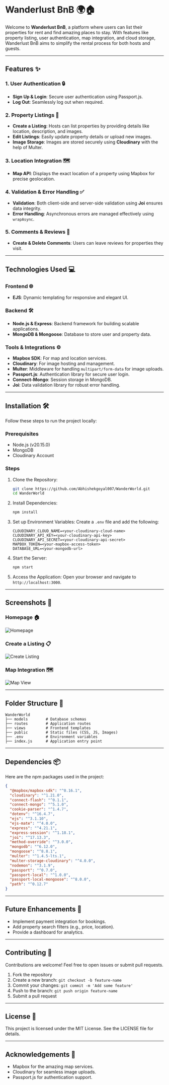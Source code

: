 # Wanderlust BnB 🌍🏠

Welcome to **Wanderlust BnB**, a platform where users can list their properties for rent and find amazing places to stay. With features like property listing, user authentication, map integration, and cloud storage, Wanderlust BnB aims to simplify the rental process for both hosts and guests.

---

## Features ✨

### 1. User Authentication 🔒
- **Sign Up & Login**: Secure user authentication using Passport.js.
- **Log Out**: Seamlessly log out when required.

### 2. Property Listings 🏡
- **Create a Listing**: Hosts can list properties by providing details like location, description, and images.
- **Edit Listings**: Easily update property details or upload new images.
- **Image Storage**: Images are stored securely using **Cloudinary** with the help of Multer.

### 3. Location Integration 🗺️
- **Map API**: Displays the exact location of a property using Mapbox for precise geolocation.

### 4. Validation & Error Handling ✅
- **Validation**: Both client-side and server-side validation using **Joi** ensures data integrity.
- **Error Handling**: Asynchronous errors are managed effectively using `wrapAsync`.

### 5. Comments & Reviews 💬
- **Create & Delete Comments**: Users can leave reviews for properties they visit.

---

## Technologies Used 💻

### Frontend 🌐
- **EJS**: Dynamic templating for responsive and elegant UI.

### Backend 🛠️
- **Node.js & Express**: Backend framework for building scalable applications.
- **MongoDB & Mongoose**: Database to store user and property data.

### Tools & Integrations ⚙️
- **Mapbox SDK**: For map and location services.
- **Cloudinary**: For image hosting and management.
- **Multer**: Middleware for handling `multipart/form-data` for image uploads.
- **Passport.js**: Authentication library for secure user login.
- **Connect-Mongo**: Session storage in MongoDB.
- **Joi**: Data validation library for robust error handling.

---

## Installation 🛠️

Follow these steps to run the project locally:

### Prerequisites
- Node.js (v20.15.0)
- MongoDB
- Cloudinary Account

### Steps

1. Clone the Repository:
   ```bash
   git clone https://github.com/Abhishekgoyal007/WanderWorld.git
   cd WanderWorld
   ```

2. Install Dependencies:
   ```bash
   npm install
   ```

3. Set up Environment Variables:
   Create a `.env` file and add the following:
   ```env
   CLOUDINARY_CLOUD_NAME=<your-cloudinary-cloud-name>
   CLOUDINARY_API_KEY=<your-cloudinary-api-key>
   CLOUDINARY_API_SECRET=<your-cloudinary-api-secret>
   MAPBOX_TOKEN=<your-mapbox-access-token>
   DATABASE_URL=<your-mongodb-url>
   ```

4. Start the Server:
   ```bash
   npm start
   ```

5. Access the Application:
   Open your browser and navigate to `http://localhost:3000`.

---

## Screenshots 📸

### Homepage 🏠
![Homepage](https://via.placeholder.com/800x400?text=Homepage+Screenshot)

### Create a Listing 📋
![Create Listing](https://via.placeholder.com/800x400?text=Create+Listing+Screenshot)

### Map Integration 🗺️
![Map View](https://via.placeholder.com/800x400?text=Map+Integration+Screenshot)

---

## Folder Structure 📂

```
WanderWorld
├── models        # Database schemas
├── routes        # Application routes
├── views         # Frontend templates
├── public        # Static files (CSS, JS, Images)
├── .env          # Environment variables
├── index.js      # Application entry point
```

---

## Dependencies 📦
Here are the npm packages used in the project:

```json
{
  "@mapbox/mapbox-sdk": "^0.16.1",
  "cloudinary": "^1.21.0",
  "connect-flash": "^0.1.1",
  "connect-mongo": "^5.1.0",
  "cookie-parser": "^1.4.7",
  "dotenv": "^16.4.7",
  "ejs": "^3.1.10",
  "ejs-mate": "^4.0.0",
  "express": "^4.21.1",
  "express-session": "^1.18.1",
  "joi": "^17.13.3",
  "method-override": "^3.0.0",
  "mongodb": "^6.12.0",
  "mongoose": "^8.8.1",
  "multer": "^1.4.5-lts.1",
  "multer-storage-cloudinary": "^4.0.0",
  "nodemon": "^3.1.9",
  "passport": "^0.7.0",
  "passport-local": "^1.0.0",
  "passport-local-mongoose": "^8.0.0",
  "path": "^0.12.7"
}
```

---

## Future Enhancements 🚀
- Implement payment integration for bookings.
- Add property search filters (e.g., price, location).
- Provide a dashboard for analytics.

---

## Contributing 🤝
Contributions are welcome! Feel free to open issues or submit pull requests.

1. Fork the repository
2. Create a new branch: `git checkout -b feature-name`
3. Commit your changes: `git commit -m 'Add some feature'`
4. Push to the branch: `git push origin feature-name`
5. Submit a pull request

---

## License 📜
This project is licensed under the MIT License. See the LICENSE file for details.

---

## Acknowledgements 🙌
- Mapbox for the amazing map services.
- Cloudinary for seamless image uploads.
- Passport.js for authentication support.

